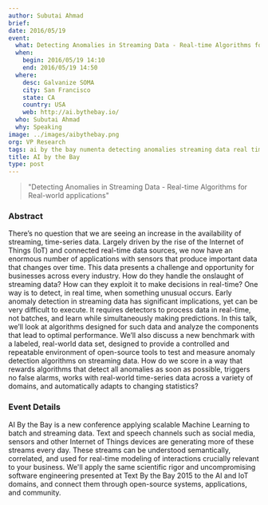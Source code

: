 ```yaml
---
author: Subutai Ahmad
brief:
date: 2016/05/19
event:
  what: Detecting Anomalies in Streaming Data - Real-time Algorithms for Real-world applications
  when:
    begin: 2016/05/19 14:10
    end: 2016/05/19 14:50
  where:
    desc: Galvanize SOMA
    city: San Francisco
    state: CA
    country: USA
    web: http://ai.bythebay.io/
  who: Subutai Ahmad
  why: Speaking
image: ../images/aibythebay.png
org: VP Research
tags: ai by the bay numenta detecting anomalies streaming data real time algorithms real world applications machine intelligence
title: AI by the Bay
type: post
---
```


> "Detecting Anomalies in Streaming Data - Real-time Algorithms for Real-world
>  applications"

### Abstract

There’s no question that we are seeing an increase in the availability of
streaming, time-series data. Largely driven by the rise of the Internet of
Things (IoT) and connected real-time data sources, we now have an enormous
number of applications with sensors that produce important data that changes
over time. This data presents a challenge and opportunity for businesses across
every industry. How do they handle the onslaught of streaming data? How can they
exploit it to make decisions in real-time? One way is to detect, in real time,
when something unusual occurs. Early anomaly detection in streaming data has
significant implications, yet can be very difficult to execute. It requires
detectors to process data in real-time, not batches, and learn while
simultaneously making predictions. In this talk, we’ll look at algorithms
designed for such data and analyze the components that lead to optimal
performance. We’ll also discuss a new benchmark with a labeled, real-world data
set, designed to provide a controlled and repeatable environment of open-source
tools to test and measure anomaly detection algorithms on streaming data. How do
we score in a way that rewards algorithms that detect all anomalies as soon as
possible, triggers no false alarms, works with real-world time-series data
across a variety of domains, and automatically adapts to changing statistics?

### Event Details

AI By the Bay is a new conference applying scalable Machine Learning to batch
and streaming data. Text and speech channels such as social media, sensors and
other Internet of Things devices are generating more of these streams every day.
These streams can be understood semantically, correlated, and used for real-time
modeling of interactions crucially relevant to your business. We'll apply the
same scientific rigor and uncompromising software engineering presented at Text
By the Bay 2015 to the AI and IoT domains, and connect them through open-source
systems, applications, and community.

